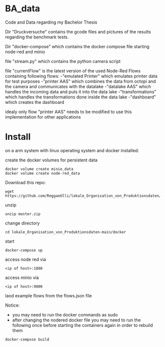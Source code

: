 # BA_data
Code and Data regarding my Bachelor Thesis

Dir "Druckversuche" contains the gcode files and pictures of the results regarding the benchmark tests.

Dir "docker-compose" which contains the docker compose file starting node-red and minio

file "stream.py" which contains the python camera script

file "currentFlow" is the latest version of the used Node-Red Flows containing following flows:
  -"emulated Printer" which emulates printer data for test purposes
  -"printer AAS" which combines the data from octopi and the camera and communicates with the datalake
  -"datalake AAS" which handles the incoming data and puts it into the data lake
  -"transformations" which handles the transformations done inside the data lake
  -"dashboard" which creates the dashboard

idealy only flow "printer AAS" needs to be modified to use this implementation for other applications

# Install
  on a arm system with linux operating system and docker installed:
    
  create the docker volumes for persistent data
  
    docker volume create minio_data
    docker volume create node-red_data
  
  Download this repo:
  
    wget https://github.com/ReggaeUlli/lokale_Organisation_von_Produktionsdaten/archive/refs/heads/main.zip
  
  unzip
    
    unzip master.zip
  
  change directory
    
    cd lokale_Organisation_von_Produktionsdaten-main/docker
   
   start
   
    docker-compose up
    
   access node red via 
   
    <ip of host>:1880
   
   access minio via
   
    <ip of host>:9000
    
   laod example flows from the flows.json file
    
   Notice:
    
   - you may need to run the docker commands as sudo
   - after changing the nodered docker file you may need to run the following once before starting the containers again in order to rebuild them
      
    docker-compose build
      

